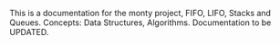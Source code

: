 This is a documentation for the monty project, FIFO, LIFO, Stacks and Queues. Concepts: Data Structures, Algorithms. Documentation to be UPDATED.
